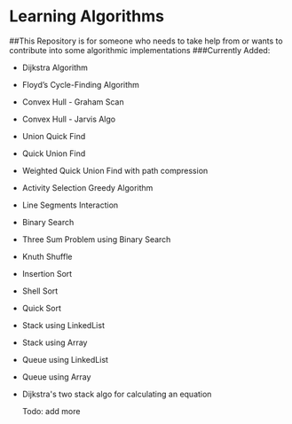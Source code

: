 # Learning Algorithms
##This Repository is for someone who needs to take help from or wants to contribute into some algorithmic implementations
###Currently Added:

* Dijkstra Algorithm
* Floyd’s Cycle-Finding Algorithm
* Convex Hull - Graham Scan
* Convex Hull - Jarvis Algo
* Union Quick Find
* Quick Union Find
* Weighted Quick Union Find with path compression
* Activity Selection Greedy Algorithm
* Line Segments Interaction
* Binary Search
* Three Sum Problem using Binary Search
* Knuth Shuffle
* Insertion Sort
* Shell Sort
* Quick Sort
* Stack using LinkedList
* Stack using Array
* Queue using LinkedList
* Queue using Array
* Dijkstra's two stack algo for calculating an equation

  Todo: add more
